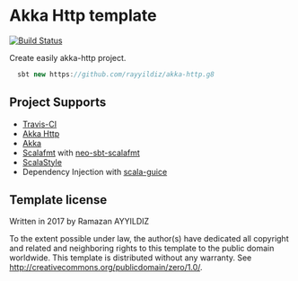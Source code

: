 Akka Http template
===

[![Build Status](https://travis-ci.org/rayyildiz/akka-http.g8.svg?branch=master)](https://travis-ci.org/rayyildiz/akka-http.g8)


Create easily akka-http project.

```scala
  sbt new https://github.com/rayyildiz/akka-http.g8
```

Project Supports
---

- [Travis-CI](https://travis-ci.org/)
- [Akka Http](https://doc.akka.io/docs/akka-http/current/scala/http/)
- [Akka](https://akka.io/)
- [Scalafmt](http://scalameta.org/scalafmt/) with [neo-sbt-scalafmt](https://github.com/lucidsoftware/neo-sbt-scalafmt)
- [ScalaStyle](http://www.scalastyle.org/)
- Dependency Injection with [scala-guice](https://github.com/codingwell/scala-guice)

Template license
----------------
Written in 2017 by Ramazan AYYILDIZ

To the extent possible under law, the author(s) have dedicated all copyright and related
and neighboring rights to this template to the public domain worldwide.
This template is distributed without any warranty. See <http://creativecommons.org/publicdomain/zero/1.0/>.
